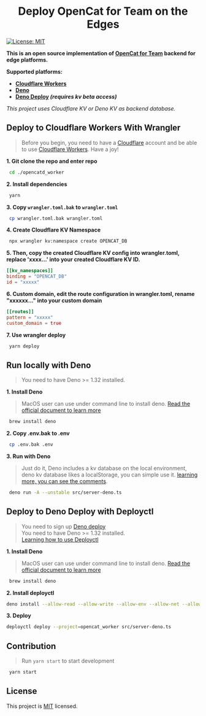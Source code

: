 <h1 align="center">Deploy OpenCat for Team on the Edges</h1>
<p>
  <a href="/LICENSE" target="_blank">
    <img alt="License: MIT" src="https://img.shields.io/badge/License-MIT-yellow.svg" />
  </a>
</p>

  


**This is an open source implementation of [OpenCat for Team](https://opencat.app/) backend for edge platforms.**


**Supported platforms:**

- **[Cloudflare Workers](#deploy-to-cloudflare-workers-with-wrangler)**
- **[Deno](#run-locally-with-deno)**
- **[Deno Deploy](#deploy-to-deno-deploy-with-deployctl) *(requires kv beta access)***

*This project uses Cloudflare KV or Deno KV as backend database.*

## Deploy to Cloudflare Workers With Wrangler
>Before you begin, you need to have a [Cloudflare](https://www.cloudflare.com/) account and be able to use [Cloudflare Workers](https://www.cloudflare.com/zh-cn/products/workers/). Have a joy!

**1. Git clone the repo and enter repo**
```sh
 cd ./opencatd_worker
```
**2. Install dependencies**
```sh
 yarn
```
**3. Copy `wrangler.toml.bak` to `wrangler.toml`**
```sh
 cp wrangler.toml.bak wrangler.toml
```
**4. Create Cloudflare KV Namespace**
```sh
 npx wrangler kv:namespace create OPENCAT_DB
```
**5. Then, copy the created Cloudflare KV config into wrangler.toml, replace 'xxxx...' into your created Cloudflare KV ID.**
```toml
[[kv_namespaces]]
binding = "OPENCAT_DB"
id = "xxxxx"
```

**6. Custom domain, edit the route configuration in wrangler.toml, rename "xxxxxx..." into your custom domain**
```toml
[[routes]]
pattern = "xxxxx"
custom_domain = true
```

**7. Use wrangler deploy**
```sh
 yarn deploy
```

## Run locally with Deno
>You need to have Deno >= 1.32 installed.

**1. Install Deno**
> MacOS user can use under command line to install deno. [Read the official document to learn more](https://deno.land/manual@v1.32.3/getting_started/installation#download-and-install) 
```sh
 brew install deno
```
**2. Copy .env.bak to .env**
```sh
 cp .env.bak .env
```
**3. Run with Deno**
> Just do it, Deno includes a kv database on the local environment, deno kv database likes a localStorage, you can simple use it. [learning more, you can see the comments](https://github.com/C-Dao/opencatd_worker/pull/2#issuecomment-1493372743).
```sh
 deno run -A --unstable src/server-deno.ts
```

## Deploy to Deno Deploy with Deployctl
> You need to sign up [Deno deploy](https://deno.com/deploy) <br/>
> You need to have Deno >= 1.32 installed.<br/>
> [Learning how to use Deployctl](https://deno.com/deploy/docs/deployctl)

**1. Install Deno**
> MacOS user can use under command line to install deno. [Read the official document to learn more](https://deno.land/manual@v1.32.3/getting_started/installation#download-and-install) 
```sh
 brew install deno
```

**2. Install deployctl**
```sh
deno install --allow-read --allow-write --allow-env --allow-net --allow-run --no-check -r -f https://deno.land/x/deploy/deployctl.ts
```
**3. Deploy**

```sh
deployctl deploy --project=opencat_worker src/server-deno.ts
```

## Contribution
> Run `yarn start` to start development
```sh
 yarn start
```

## License
This project is [MIT](./LICENSE) licensed.
